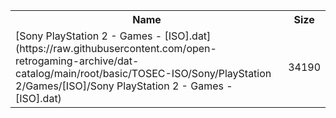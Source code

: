 <table>
<tr><th>Name</th><th>Size</th></tr>
<tr><td>[Sony PlayStation 2 - Games - [ISO].dat](https://raw.githubusercontent.com/open-retrogaming-archive/dat-catalog/main/root/basic/TOSEC-ISO/Sony/PlayStation 2/Games/[ISO]/Sony PlayStation 2 - Games - [ISO].dat)</td><td>34190</td></tr>
</table>
